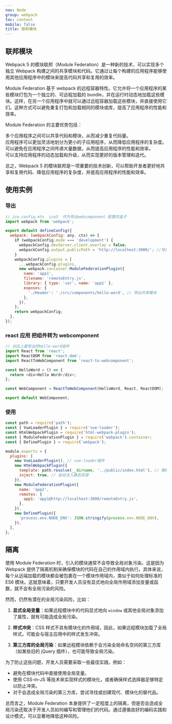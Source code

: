 ```yaml
---
nav: Node
group: webpack
toc: content
mobile: false
title: 联邦模块
---
```


## 联邦模块

Webpack 5 的模块联邦（Module Federation）是一种新的技术，可以实现多个独立 Webpack 构建之间的共享模块和代码。它通过让每个构建的应用程序能够使用其他应用程序中的模块来提高代码共享和复用的效率。

Module Federation 基于 webpack 的远程容器特性。它允许将一个应用程序的某些模块打包为一个独立的、可远程加载的 bundle，并在运行时动态地加载这些模块。这样，在另一个应用程序中就可以通过远程容器加载这些模块，并直接使用它们。这种方式可以避免重复打包和加载相同的模块或库，提高了应用程序的性能和效率。

Module Federation 的主要优势包括：

多个应用程序之间可以共享代码和模块，从而减少重复代码量。<br/>
应用程序可以更加灵活地划分为更小的子应用程序，从而降低应用程序的复杂度。<br/>
可以避免在应用程序之间传递大量数据，从而提高应用程序的性能和效率。<br/>
可以支持应用程序的动态加载和升级，从而实现更好的版本管理和迭代。<br/>

总之，Webpack 5 的模块联邦是一项重要的技术创新，可以帮助开发者更好地共享和复用代码、降低应用程序的复杂度，并提高应用程序的性能和效率。

## 使用实例

### 导出

```js
// ice.config.mts  ice3  作为导出webcomponent 配置的盒子
import webpack from 'webpack';

export default defineConfig({
  webpack: (webpackConfig: any, ctx) => {
    if (webpackConfig.mode === 'development') {
      webpackConfig.devServer.client.overlay = false;
      webpackConfig.output.publicPath = 'http://localhost:3000/'; //导出的http路径
    }
    webpackConfig.plugins = [
      ...webpackConfig.plugins,
      new webpack.container.ModuleFederationPlugin({
        name: 'app1',
        filename: 'remoteEntry.js',
        library: { type: 'var', name: 'app1' },
        exposes: {
          './Header': './src/components/hello-word', // 导出共享模块
        },
      }),
    ];
    return webpackConfig;
  },
});
```

### react 应用 把组件转为 webcomponent

```js
// 对应上面导出的hello-word组件
import React from 'react';
import ReactDOM from 'react-dom';
import ReactToWebComponent from 'react-to-webcomponent';

const HelloWord = () => {
  return <div>Hello Word</div>;
};

const WebComponent = ReactToWebComponent(HelloWord, React, ReactDOM);

export default WebComponent;
```

### 使用

```js
const path = require('path');
const { VueLoaderPlugin } = require('vue-loader');
const HtmlWebpackPlugin = require('html-webpack-plugin');
const { ModuleFederationPlugin } = require('webpack').container;
const { DefinePlugin } = require('webpack');

module.exports = {
  plugins: [
    new VueLoaderPlugin(), // vue-loader插件
    new HtmlWebpackPlugin({
      template: path.resolve(__dirname, '../public/index.html'), // 模板取定义root节点的模板
      inject: true, // 自动注入静态资源
    }),
    new ModuleFederationPlugin({
      name: 'app2',
      remotes: {
        app1: 'app1@http://localhost:3000/remoteEntry.js',
      },
    }),
    new DefinePlugin({
      'process.env.NODE_ENV': JSON.stringify(process.env.NODE_ENV),
    }),
  ],
};
```

## 隔离

使用 Module Federation 时，引入的模块通常不会导致全局对象污染。这是因为 Webpack 提供了隔离机制来确保模块的代码在自己的作用域内执行。具体来说，每个从远端加载的模块都会被包裹在一个模块作用域内，类似于如何处理标准的 ES6 模块。这就意味着，只要开发人员没有显式地向全局作用域添加变量或函数，就不会有全局污染的风险。

然而，仍然有潜在的全局污染风险，比如：

1. **显式全局变量**：如果远程模块中的代码显式地向 `window` 或其他全局对象添加了属性，就有可能造成全局污染。

2. **样式冲突**：CSS 样式不具有模块化的作用域，因此，如果远程模块加载了全局样式，可能会与宿主应用中的样式发生冲突。

3. **第三方库的全局污染**：如果远程模块依赖于会污染全局命名空间的第三方库（如某些旧的 jQuery 插件），也可能导致全局污染。

为了防止这些问题，开发人员需要采取一些最佳实践，例如：

- 避免在模块代码中直接使用全局变量。
- 使用 CSS-in-JS 等技术来实现样式的模块化，或者确保样式选择器足够特定以防止冲突。
- 对于会造成全局污染的第三方库，尝试寻找或创建现代、模块化的替代品。

总而言之，Module Federation 本身提供了一定程度上的隔离，但是否会造成全局污染还取决于开发人员如何编写和管理他们的代码。通过遵循良好的编码实践和设计模式，可以显著地降低这种风险。
